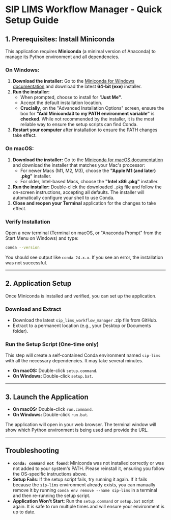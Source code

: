 # SIP LIMS Workflow Manager - Quick Setup Guide

## 1. Prerequisites: Install Miniconda

This application requires **Miniconda** (a minimal version of Anaconda) to manage its Python environment and all dependencies.

### On Windows:
1.  **Download the installer:** Go to the [Miniconda for Windows documentation](https://docs.conda.io/en/latest/miniconda.html#windows-installers) and download the latest **64-bit (exe)** installer.
2.  **Run the installer:**
    *   When prompted, choose to install for **"Just Me"**.
    *   Accept the default installation location.
    *   **Crucially**, on the "Advanced Installation Options" screen, ensure the box for **"Add Miniconda3 to my PATH environment variable"** is **checked**. While not recommended by the installer, it is the most reliable way to ensure the setup scripts can find Conda.
3.  **Restart your computer** after installation to ensure the PATH changes take effect.

### On macOS:
1.  **Download the installer:** Go to the [Miniconda for macOS documentation](https://docs.conda.io/en/latest/miniconda.html#macos-installers) and download the installer that matches your Mac's processor:
    *   For newer Macs (M1, M2, M3), choose the **"Apple M1 (and later) .pkg"** installer.
    *   For older, Intel-based Macs, choose the **"Intel x86 .pkg"** installer.
2.  **Run the installer:** Double-click the downloaded `.pkg` file and follow the on-screen instructions, accepting all defaults. The installer will automatically configure your shell to use Conda.
3.  **Close and reopen your Terminal** application for the changes to take effect.

### Verify Installation
Open a new terminal (Terminal on macOS, or "Anaconda Prompt" from the Start Menu on Windows) and type:
```bash
conda --version
```
You should see output like `conda 24.x.x`. If you see an error, the installation was not successful.

---

## 2. Application Setup

Once Miniconda is installed and verified, you can set up the application.

### Download and Extract
-   Download the latest `sip_lims_workflow_manager` .zip file from GitHub.
-   Extract to a permanent location (e.g., your Desktop or Documents folder).

### Run the Setup Script (One-time only)
This step will create a self-contained Conda environment named `sip-lims` with all the necessary dependencies. It may take several minutes.

-   **On macOS:** Double-click `setup.command`.
-   **On Windows:** Double-click `setup.bat`.

---

## 3. Launch the Application

-   **On macOS:** Double-click `run.command`.
-   **On Windows:** Double-click `run.bat`.

The application will open in your web browser. The terminal window will show which Python environment is being used and provide the URL.

---

## Troubleshooting

-   **`conda: command not found`**: Miniconda was not installed correctly or was not added to your system's PATH. Please reinstall it, ensuring you follow the OS-specific instructions above.
-   **Setup Fails**: If the setup script fails, try running it again. If it fails because the `sip-lims` environment already exists, you can manually remove it by running `conda env remove --name sip-lims` in a terminal and then re-running the setup script.
-   **Application Won't Start**: Run the `setup.command` or `setup.bat` script again. It is safe to run multiple times and will ensure your environment is up to date.